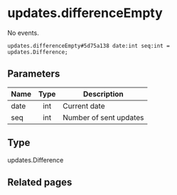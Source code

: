 # updates.differenceEmpty
No events.

```
updates.differenceEmpty#5d75a138 date:int seq:int = updates.Difference;
```

## Parameters
| Name | Type | Description |
| ---- | :----: | ----------- |
| date | int | Current date |
| seq | int | Number of sent updates |


## Type
updates.Difference

## Related pages
